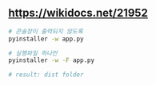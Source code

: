 ## https://wikidocs.net/21952

```bash
# 콘솔창이 출력되지 않도록
pyinstaller -w app.py

# 실행파일 하나만
pyinstaller -w -F app.py

# result: dist folder
```